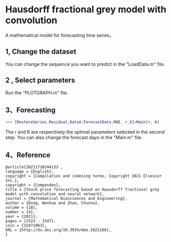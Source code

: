 # Hausdorff fractional grey model with convolution

A mathematical model for forecasting time series。

## 1, Change the dataset

You can change the sequence you want to predict in the "LoadData.m" file.

## 2 , Select parameters 

Run the "PLOTGRAPH.m" file.

## 3、Forecasting

``` matlab
>>> [RestoreSeries,Residual,DataX,ForecastData,MAE, r_X]=Main(r, K)
```

The r and K are respectively the optimal parameters selected in the second step. You can also change the forecast days in the "Main.m" file.

## 4、Reference

```
@article{20211710244133 ,
language = {English},
copyright = {Compilation and indexing terms, Copyright 2021 Elsevier Inc.},
copyright = {Compendex},
title = {Stock price forecasting based on Hausdorff fractional grey model with convolution and neural network},
journal = {Mathematical Biosciences and Engineering},
author = {Dong, Wenhua and Zhao, Chunna},
volume = {18},
number = {4},
year = {2021},
pages = {3323 - 3347},
issn = {15471063},
URL = {http://dx.doi.org/10.3934/mbe.2021166},
} 
```





